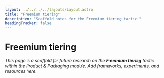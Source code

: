 ```yaml
---
layout: ../../../../layouts/Layout.astro
title: "Freemium tiering"
description: "Scaffold notes for the Freemium tiering tactic."
headingTracker: false
---
```

# Freemium tiering

_This page is a scaffold for future research on the **Freemium tiering** tactic within the Product & Packaging module. Add frameworks, experiments, and resources here._
